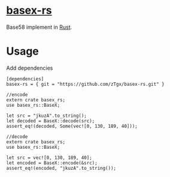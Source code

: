 # [basex-rs](https://github.com/zTgx/basex-rs.git)

Base58 implement in [Rust](http://www.rust-lang.org).

# Usage
Add dependencies
```
[dependencies]
basex-rs = { git = "https://github.com/zTgx/basex-rs.git" }
```

```
//encode
extern crate basex_rs;
use basex_rs::BaseX;

let src = "jkuzA".to_string();
let decoded = BaseX::decode(src);
assert_eq!(decoded, Some(vec![0, 130, 189, 40]));
```

```
//decode
extern crate basex_rs;
use basex_rs::BaseX;

let src = vec![0, 130, 189, 40];
let encoded = BaseX::encode(&src);
assert_eq!(encoded, "jkuzA".to_string());
```
